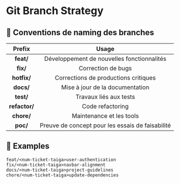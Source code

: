 # Git Branch Strategy

## 📌 Conventions de naming des branches

| Prefix | Usage |
| :-------: | :------:|
| **feat/** | Développement de nouvelles fonctionnalités |
| **fix/** | Correction de bugs |
| **hotfix/** | Corrections de productions critiques |
| **docs/** | Mise à jour de la documentation |
| **test/** | Travaux liés aux tests |
| **refactor/** | Code refactoring |
| **chore/** | Maintenance et les tools |
| **poc/** | Preuve de concept pour les essais de faisabilité |

## 🔷 Examples

```git
feat/<num-ticket-taiga>user-authentication
fix/<num-ticket-taiga>navbar-alignment
docs/<num-ticket-taiga>project-guidelines
chore/<num-ticket-taiga>update-dependencies
```
